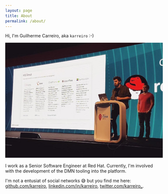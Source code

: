 ```yaml
---
layout: page
title: About
permalink: /about/
---
```


Hi, I'm Guilherme Carreiro, aka `karreiro` :-)

<a href="/assets/about.jpg">
  <img src="/assets/about.jpg" class="image-box-shadow" alt="Guilherme Carreiro presenting a talk" title="Guilherme Carreiro presenting a talk">
</a>

I work as a Senior Software Engineer at Red Hat. Currently, I'm involved with the development of the DMN tooling into the platform.

I'm not a entusiat of social networks 😅 but you find me here: [github.com/karreiro](https://github.com/karreiro), [linkedin.com/in/karreiro](https://www.linkedin.com/in/karreiro), [twitter.com/karreiro\_](https://twitter.com/karreiro_).
